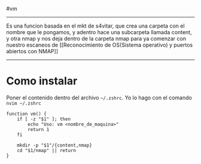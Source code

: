 #vm

------

Es una funcion basada en el mkt de s4vitar, que crea una carpeta con el nombre que le pongamos, y adentro hace una subcarpeta llamada content, y otra nmap y nos deja dentro de la carpeta nmap para ya comenzar con nuestro escaneos de [[Reconocimiento de OS(Sistema operativo) y puertos abiertos con NMAP]]


-------
# Como instalar
Poner el contenido dentro del archivo ``~/.zshrc``. Yo lo hago con el comando `nvim ~/.zshrc`

```
function vm() {
	if [ -z "$1" ]; then
		echo "Uso: vm <nombre_de_maquina>"
		return 1
	fi

	mkdir -p "$1"/{content,nmap}
	cd "$1/nmap" || return
}
```